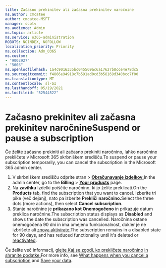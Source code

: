 ```yaml
---
title: Začasno prekinitev ali začasna prekinitev naročnine
ms.author: cmcatee
author: cmcatee-MSFT
manager: scotv
ms.audience: Admin
ms.topic: article
ms.service: o365-administration
ROBOTS: NOINDEX, NOFOLLOW
localization_priority: Priority
ms.collection: Adm_O365
ms.custom:
- "9002927"
- "5603"
ms.openlocfilehash: 1a4c9016335bc045569ac6a17627b8cce4e78dc5
ms.sourcegitcommit: f4866e94918c7b591ad0cd3b58169d340bcc7f00
ms.translationtype: MT
ms.contentlocale: sl-SI
ms.lasthandoff: 05/19/2021
ms.locfileid: "52544522"
---
```

# <a name="suspend-or-pause-a-subscription"></a><span data-ttu-id="45312-102">Začasno prekinitev ali začasna prekinitev naročnine</span><span class="sxs-lookup"><span data-stu-id="45312-102">Suspend or pause a subscription</span></span>

<span data-ttu-id="45312-103">Če želite začasno prekiniti ali začasno prekiniti naročnino, lahko naročnino prekličete v Microsoft 365 skrbniškem središču.</span><span class="sxs-lookup"><span data-stu-id="45312-103">To suspend or pause your subscription temporarily, you can cancel the subscription in the Microsoft 365 admin center.</span></span>

1. <span data-ttu-id="45312-104">V skrbniškem središču odprite stran  >  **[Obračunavanje izdelkov.](https://go.microsoft.com/fwlink/p/?linkid=842054)**</span><span class="sxs-lookup"><span data-stu-id="45312-104">In the admin center, go to the **Billing** > **[Your products](https://go.microsoft.com/fwlink/p/?linkid=842054)** page.</span></span>
2. <span data-ttu-id="45312-105">Na **zavihku** Izdelki poiščite naročnino, ki jo želite preklicati.</span><span class="sxs-lookup"><span data-stu-id="45312-105">On the **Products** tab, find the subscription that you want to cancel.</span></span> <span data-ttu-id="45312-106">Izberite tri pike (več dejanj), nato pa izberite **Prekliči naročnino.**</span><span class="sxs-lookup"><span data-stu-id="45312-106">Select the three dots (more actions), then select **Cancel subscription**.</span></span>
3. <span data-ttu-id="45312-107">Stanje naročnine je **prikazano kot Onemogočeno** in prikazuje datum preklica naročnine.</span><span class="sxs-lookup"><span data-stu-id="45312-107">The subscription status displays as **Disabled** and shows the date the subscription was cancelled.</span></span> <span data-ttu-id="45312-108">Naročnina ostane onemogočena 90 dni in ima omejeno funkcionalnost, dokler je ne izbrišete ali [znova aktivirate.](/microsoft-365/commerce/subscriptions/reactivate-your-subscription)</span><span class="sxs-lookup"><span data-stu-id="45312-108">The subscription remains in a disabled state for 90 days, and has reduced functionality until it's deleted or [reactivated](/microsoft-365/commerce/subscriptions/reactivate-your-subscription).</span></span>

<span data-ttu-id="45312-109">Če želite več informacij, [glejte Kaj se zgodi, ko prekličete naročnino](/microsoft-365/commerce/subscriptions/cancel-your-subscription#what-happens-when-you-cancel-a-subscription) [in shranite podatke.](/microsoft-365/commerce/subscriptions/cancel-your-subscription#save-your-data)</span><span class="sxs-lookup"><span data-stu-id="45312-109">For more info, see [What happens when you cancel a subscription](/microsoft-365/commerce/subscriptions/cancel-your-subscription#what-happens-when-you-cancel-a-subscription) and [Save your data](/microsoft-365/commerce/subscriptions/cancel-your-subscription#save-your-data).</span></span>
